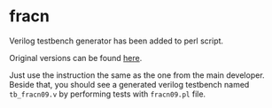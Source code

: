 # fracn
Verilog testbench generator has been added to perl script.

Original versions can be found [here](http://fractional-divider.tripod.com/).

Just use the instruction the same as the one from the main developer. Beside that, you should see a generated verilog testbench named `tb_fracn09.v` by performing tests with `fracn09.pl` file.
